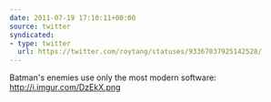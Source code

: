 ```yaml
---
date: 2011-07-19 17:10:11+00:00
source: twitter
syndicated:
- type: twitter
  url: https://twitter.com/roytang/statuses/93367037925142528/
---
```


Batman's enemies use only the most modern software: http://i.imgur.com/DzEkX.png